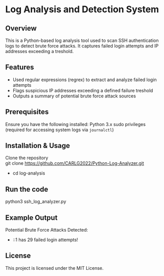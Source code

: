 # Log Analysis and Detection System

## Overview
This is a Python-based log analysis tool used to scan SSH authentication logs to detect brute force attacks. It captures failed login attempts and IP addresses exceeding a treshold.

## Features
* Used regular expressions (regrex) to extract and analyze failed login attempts
* Flags suspicious IP addresses exceeding a defined failure treshold
* Outputs a summary of potential brute force attack sources

## Prerequisites 
Ensure you have the following installed: 
Python 3.x
sudo privileges (required for accessing system logs via `journalctl`) 

## Installation & Usage
Clone the repository  
git clone https://github.com/CARLG2022/Python-Log-Analyzer.git
- cd log-analysis
## Run the code
python3 ssh_log_analyzer.py 
## Example Output
Potential Brute Force Attacks Detected:

* ::1 has 29 failed login attempts!
## License 
This project is licensed under the MIT License.
  
